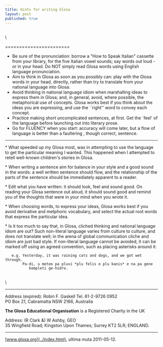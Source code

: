 ```yaml
---
title: Hints for writing Glosa
layout: post
published: true
---
```



\
\


=======================

-   Be sure of the pronunciation: borrow a \"How to Speak Italian\"
    cassette from your library, for the five Italian vowel sounds; say
    words out loud - or in your head. Do NOT simply read Glosa words
    using English language pronunciation.
-   Aim to think in Glosa as soon as you possibly can: play with the
    Glosa words in your head, directly, rather than try to translate
    from your national language into Glosa.
-   Avoid thinking in national language idiom when marshalling ideas to
    express them in Glosa; and, in general, avoid, where possible, the
    metaphorical use of concepts. Glosa works best if you think about
    the ideas you are expressing, and use the \`\`right\'\' word to
    convey each concept.
-   Practice making short uncomplicated sentences, at first. Get the
    \`feel\' of the language before launching out into literary prose.
-   Go for FLUENCY when you start: accuracy will come later, but a flow
    of language is better than a faultering , though correct, sentence.

------------------------------------------------------------------------

\* What speeded up my Glosa most, was in attempting to use the language
to get the particular meaning I wanted. This happened when I attempted
to retell well-known children\'s stories in Glosa.

\* When writing a sentence aim for balance in your style and a good
sound in the words: a well written sentence should flow, and the
relationship of the parts of the sentence should be immediately apparent
to a reader.

\* Edit what you have written: it should look, feel and sound good. On
reading your Glosa sentence out aloud, it should sound good and remind
you of the thoughts that were in your mind when you wrote it.

\* When choosing words, to express your ideas, Glosa works best if you
avoid derivative and metphoric vocabulary, and select the actual root
words that express the particular idea.

\* Is it too much to say that, in Glosa, cliched thinking and national
language idiom are out? Such non-literal language varies from culture to
culture, and does not translate well; in the arena of global
communication cliche and idiom are just bad style. If non-literal
language cannot be avoided, it can be marked off using an agreed
convention, such as placing asterisks around it:

       e.g. Yesterday, it was raining cats and dogs, and we got wet through.
            Pa-di, u meteo pa pluvi *plu felis e plu kanis* e na pa gene
               kompleti ge-hidro.

\
\

------------------------------------------------------------------------

Address (expired): Robin F. Gaskell Tel. 61-2-9726 0952\
PO Box 21, Cabramatta NSW 2166, Australia

**The Glosa Educational Organisation** is a Registered Charity in the UK

Address: (R Clark &) W Ashby, GEO\
35 Wingfield Road; Kingston Upon Thames; Surrey KT2 5LR; ENGLAND.

------------------------------------------------------------------------

[www.glosa.org](../index.html), ultima muta 2011-05-12.
